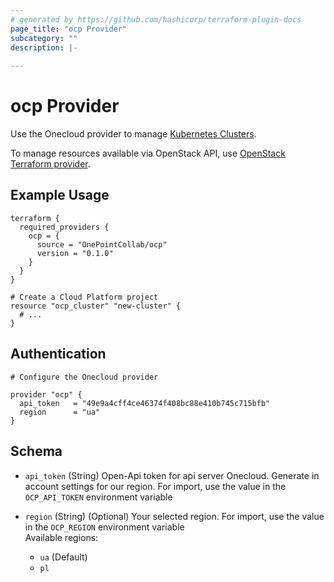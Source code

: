 ```yaml
---
# generated by https://github.com/hashicorp/terraform-plugin-docs
page_title: "ocp Provider"
subcategory: ""
description: |-
  
---
```


# ocp Provider

Use the Onecloud provider to manage [Kubernetes Clusters](https://docs.onecloudplanet.com/docs/).

To manage resources available via OpenStack API, use [OpenStack Terraform provider](https://registry.terraform.io/providers/terraform-provider-openstack/openstack/latest).

## Example Usage

```hcl
terraform {
  required_providers {
    ocp = {
      source = "OnePointCollab/ocp"
      version = "0.1.0"
    }
  }
}

# Create a Cloud Platform project
resource "ocp_cluster" "new-cluster" {
  # ...
}
```

## Authentication

```hcl
# Configure the Onecloud provider

provider "ocp" {
  api_token   = "49e9a4cff4ce46374f408bc88e410b745c715bfb"
  region      = "ua"
}
```




<!-- schema generated by tfplugindocs -->
## Schema

* `api_token` (String) Open-Api token for api server Onecloud. Generate in account settings for our region. For import, use the value in the `OCP_API_TOKEN` environment variable

* `region` (String) (Optional) Your selected region. For import, use the value in the `OCP_REGION` environment variable  
  Available regions:  
  + `ua` (Default)
  + `pl`
